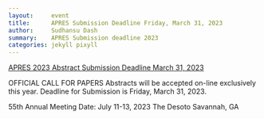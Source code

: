 ```yaml
---
layout:     event
title:      APRES Submission Deadline Friday, March 31, 2023
author:     Sudhansu Dash
summary:    APRES Submission deadline 2023
categories: jekyll pixyll
---
```


[APRES 2023 Abstract Submission Deadline March 31, 2023](https://apresinc.com/meetings/call-for-papers)

OFFICIAL CALL FOR PAPERS
Abstracts will be accepted on-line exclusively this year.
Deadline for Submission is Friday, March 31, 2023.

55th Annual Meeting Date: July 11-13, 2023
The Desoto
Savannah, GA


